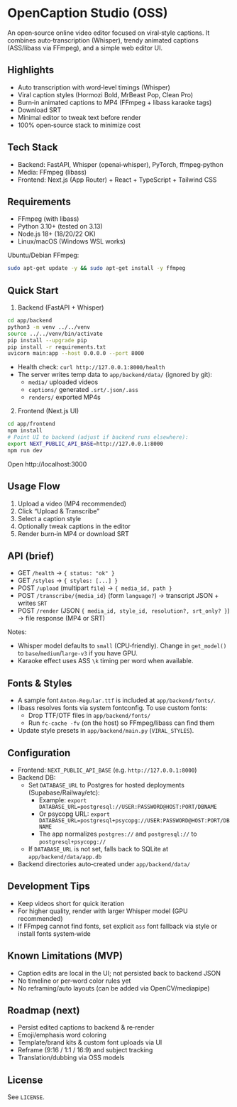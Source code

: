 # OpenCaption Studio (OSS)

An open‑source online video editor focused on viral‑style captions. It combines auto‑transcription (Whisper), trendy animated captions (ASS/libass via FFmpeg), and a simple web editor UI.

## Highlights
- Auto transcription with word‑level timings (Whisper)
- Viral caption styles (Hormozi Bold, MrBeast Pop, Clean Pro)
- Burn‑in animated captions to MP4 (FFmpeg + libass karaoke tags)
- Download SRT
- Minimal editor to tweak text before render
- 100% open‑source stack to minimize cost

## Tech Stack
- Backend: FastAPI, Whisper (openai‑whisper), PyTorch, ffmpeg‑python
- Media: FFmpeg (libass)
- Frontend: Next.js (App Router) + React + TypeScript + Tailwind CSS

## Requirements
- FFmpeg (with libass)
- Python 3.10+ (tested on 3.13)
- Node.js 18+ (18/20/22 OK)
- Linux/macOS (Windows WSL works)

Ubuntu/Debian FFmpeg:
```bash
sudo apt-get update -y && sudo apt-get install -y ffmpeg
```

## Quick Start

1) Backend (FastAPI + Whisper)
```bash
cd app/backend
python3 -m venv ../../venv
source ../../venv/bin/activate
pip install --upgrade pip
pip install -r requirements.txt
uvicorn main:app --host 0.0.0.0 --port 8000
```
- Health check: `curl http://127.0.0.1:8000/health`
- The server writes temp data to `app/backend/data/` (ignored by git):
  - `media/` uploaded videos
  - `captions/` generated `.srt/.json/.ass`
  - `renders/` exported MP4s

2) Frontend (Next.js UI)
```bash
cd app/frontend
npm install
# Point UI to backend (adjust if backend runs elsewhere):
export NEXT_PUBLIC_API_BASE=http://127.0.0.1:8000
npm run dev
```
Open http://localhost:3000

## Usage Flow
1. Upload a video (MP4 recommended)
2. Click “Upload & Transcribe”
3. Select a caption style
4. Optionally tweak captions in the editor
5. Render burn‑in MP4 or download SRT

## API (brief)
- GET `/health` → `{ status: "ok" }`
- GET `/styles` → `{ styles: [...] }`
- POST `/upload` (multipart `file`) → `{ media_id, path }`
- POST `/transcribe/{media_id}` (form `language?`) → transcript JSON + writes `SRT`
- POST `/render` (JSON `{ media_id, style_id, resolution?, srt_only? }`) → file response (MP4 or SRT)

Notes:
- Whisper model defaults to `small` (CPU‑friendly). Change in `get_model()` to `base`/`medium`/`large-v3` if you have GPU.
- Karaoke effect uses ASS `\k` timing per word when available.

## Fonts & Styles
- A sample font `Anton-Regular.ttf` is included at `app/backend/fonts/`.
- libass resolves fonts via system fontconfig. To use custom fonts:
  - Drop TTF/OTF files in `app/backend/fonts/`
  - Run `fc-cache -fv` (on the host) so FFmpeg/libass can find them
- Update style presets in `app/backend/main.py` (`VIRAL_STYLES`).

## Configuration
- Frontend: `NEXT_PUBLIC_API_BASE` (e.g. `http://127.0.0.1:8000`)
- Backend DB:
  - Set `DATABASE_URL` to Postgres for hosted deployments (Supabase/Railway/etc):
    - Example: `export DATABASE_URL=postgresql://USER:PASSWORD@HOST:PORT/DBNAME`
    - Or psycopg URL: `export DATABASE_URL=postgresql+psycopg://USER:PASSWORD@HOST:PORT/DBNAME`
    - The app normalizes `postgres://` and `postgresql://` to `postgresql+psycopg://`
  - If `DATABASE_URL` is not set, falls back to SQLite at `app/backend/data/app.db`
- Backend directories auto‑created under `app/backend/data/`

## Development Tips
- Keep videos short for quick iteration
- For higher quality, render with larger Whisper model (GPU recommended)
- If FFmpeg cannot find fonts, set explicit `ass` font fallback via style or install fonts system‑wide

## Known Limitations (MVP)
- Caption edits are local in the UI; not persisted back to backend JSON
- No timeline or per‑word color rules yet
- No reframing/auto layouts (can be added via OpenCV/mediapipe)

## Roadmap (next)
- Persist edited captions to backend & re‑render
- Emoji/emphasis word coloring
- Template/brand kits & custom font uploads via UI
- Reframe (9:16 / 1:1 / 16:9) and subject tracking
- Translation/dubbing via OSS models

## License
See `LICENSE`.